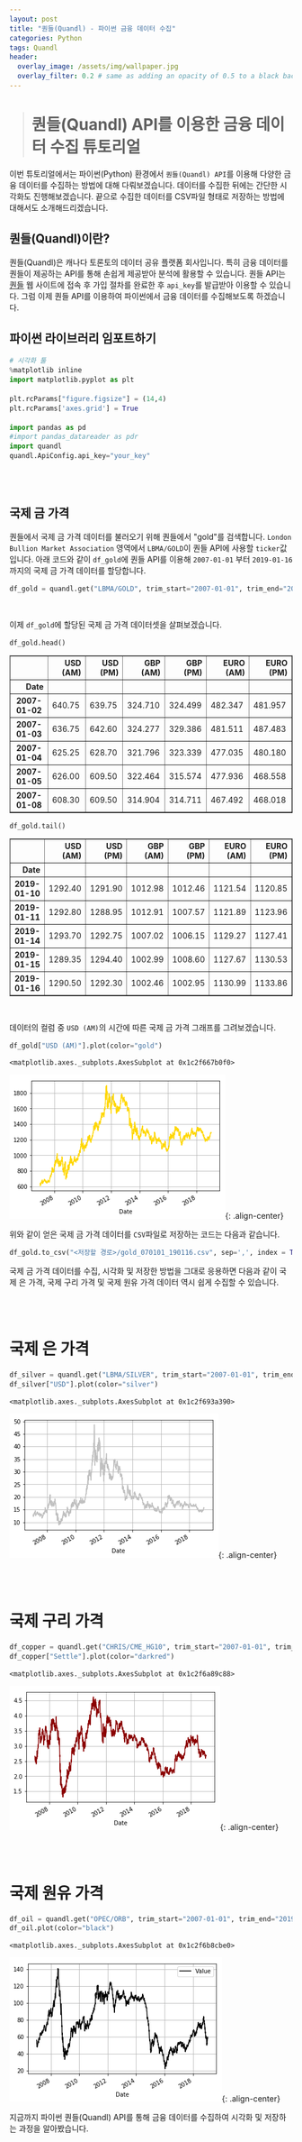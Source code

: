 ```yaml
---
layout: post
title: "퀀들(Quandl) - 파이썬 금융 데이터 수집"
categories: Python
tags: Quandl
header:
  overlay_image: /assets/img/wallpaper.jpg
  overlay_filter: 0.2 # same as adding an opacity of 0.5 to a black background
---
```


> # 퀀들(Quandl) API를 이용한 금융 데이터 수집 튜토리얼

이번 튜토리얼에서는 파이썬(Python) 환경에서 ```퀀들(Quandl) API```를 이용해 다양한 금융 데이터를 수집하는 방법에 대해 다뤄보겠습니다. 데이터를 수집한 뒤에는 간단한 시각화도 진행해보겠습니다. 끝으로 수집한 데이터를 CSV파일 형태로 저장하는 방법에 대해서도 소개해드리겠습니다.


## 퀀들(Quandl)이란?

퀀들(Quandl)은 캐나다 토론토의 데이터 공유 플랫폼 회사입니다. 특히 금융 데이터를 퀀들이 제공하는 API를 통해 손쉽게 제공받아 분석에 활용할 수 있습니다. 퀀들 API는 [퀀들](https://www.quandl.com/) 웹 사이트에 접속 후 가입 절차를 완료한 후 ```api_key```를 발급받아 이용할 수 있습니다. 그럼 이제 퀀들 API를 이용하여 파이썬에서 금융 데이터를 수집해보도록 하겠습니다.


## 파이썬 라이브러리 임포트하기


```python
# 시각화 툴
%matplotlib inline
import matplotlib.pyplot as plt

plt.rcParams["figure.figsize"] = (14,4)
plt.rcParams['axes.grid'] = True

import pandas as pd
#import pandas_datareader as pdr
import quandl
quandl.ApiConfig.api_key="your_key"
```

<br><br>

## 국제 금 가격

퀀들에서 국제 금 가격 데이터를 불러오기 위해 퀀들에서 "gold"를 검색합니다. ```London Bullion Market Association``` 영역에서 ```LBMA/GOLD```이 퀀들 API에 사용할 ```ticker```값 입니다. 아래 코드와 같이 ```df_gold```에 퀀들 API를 이용해 ```2007-01-01``` 부터 ```2019-01-16``` 까지의 국제 금 가격 데이터를 할당합니다.



```python
df_gold = quandl.get("LBMA/GOLD", trim_start="2007-01-01", trim_end="2019-01-16")
```

<br>

이제 ```df_gold```에 할당된 국제 금 가격 데이터셋을 살펴보겠습니다.


```python
df_gold.head()
```




<div>
<style scoped>
    .dataframe tbody tr th:only-of-type {
        vertical-align: middle;
    }

    .dataframe tbody tr th {
        vertical-align: top;
    }

    .dataframe thead th {
        text-align: right;
    }
</style>
<table border="1" class="dataframe">
  <thead>
    <tr style="text-align: right;">
      <th></th>
      <th>USD (AM)</th>
      <th>USD (PM)</th>
      <th>GBP (AM)</th>
      <th>GBP (PM)</th>
      <th>EURO (AM)</th>
      <th>EURO (PM)</th>
    </tr>
    <tr>
      <th>Date</th>
      <th></th>
      <th></th>
      <th></th>
      <th></th>
      <th></th>
      <th></th>
    </tr>
  </thead>
  <tbody>
    <tr>
      <th>2007-01-02</th>
      <td>640.75</td>
      <td>639.75</td>
      <td>324.710</td>
      <td>324.499</td>
      <td>482.347</td>
      <td>481.957</td>
    </tr>
    <tr>
      <th>2007-01-03</th>
      <td>636.75</td>
      <td>642.60</td>
      <td>324.277</td>
      <td>329.386</td>
      <td>481.511</td>
      <td>487.483</td>
    </tr>
    <tr>
      <th>2007-01-04</th>
      <td>625.25</td>
      <td>628.70</td>
      <td>321.796</td>
      <td>323.339</td>
      <td>477.035</td>
      <td>480.180</td>
    </tr>
    <tr>
      <th>2007-01-05</th>
      <td>626.00</td>
      <td>609.50</td>
      <td>322.464</td>
      <td>315.574</td>
      <td>477.936</td>
      <td>468.558</td>
    </tr>
    <tr>
      <th>2007-01-08</th>
      <td>608.30</td>
      <td>609.50</td>
      <td>314.904</td>
      <td>314.711</td>
      <td>467.492</td>
      <td>468.018</td>
    </tr>
  </tbody>
</table>
</div>




```python
df_gold.tail()
```




<div>
<style scoped>
    .dataframe tbody tr th:only-of-type {
        vertical-align: middle;
    }

    .dataframe tbody tr th {
        vertical-align: top;
    }

    .dataframe thead th {
        text-align: right;
    }
</style>
<table border="1" class="dataframe">
  <thead>
    <tr style="text-align: right;">
      <th></th>
      <th>USD (AM)</th>
      <th>USD (PM)</th>
      <th>GBP (AM)</th>
      <th>GBP (PM)</th>
      <th>EURO (AM)</th>
      <th>EURO (PM)</th>
    </tr>
    <tr>
      <th>Date</th>
      <th></th>
      <th></th>
      <th></th>
      <th></th>
      <th></th>
      <th></th>
    </tr>
  </thead>
  <tbody>
    <tr>
      <th>2019-01-10</th>
      <td>1292.40</td>
      <td>1291.90</td>
      <td>1012.98</td>
      <td>1012.46</td>
      <td>1121.54</td>
      <td>1120.85</td>
    </tr>
    <tr>
      <th>2019-01-11</th>
      <td>1292.80</td>
      <td>1288.95</td>
      <td>1012.91</td>
      <td>1007.57</td>
      <td>1121.89</td>
      <td>1123.96</td>
    </tr>
    <tr>
      <th>2019-01-14</th>
      <td>1293.70</td>
      <td>1292.75</td>
      <td>1007.02</td>
      <td>1006.15</td>
      <td>1129.27</td>
      <td>1127.41</td>
    </tr>
    <tr>
      <th>2019-01-15</th>
      <td>1289.35</td>
      <td>1294.40</td>
      <td>1002.99</td>
      <td>1008.60</td>
      <td>1127.67</td>
      <td>1130.53</td>
    </tr>
    <tr>
      <th>2019-01-16</th>
      <td>1290.50</td>
      <td>1292.30</td>
      <td>1002.46</td>
      <td>1002.95</td>
      <td>1130.99</td>
      <td>1133.86</td>
    </tr>
  </tbody>
</table>
</div>


<br>


데이터의 컬럼 중 ```USD (AM)```의 시간에 따른 국제 금 가격 그래프를 그려보겠습니다.


```python
df_gold["USD (AM)"].plot(color="gold")
```




    <matplotlib.axes._subplots.AxesSubplot at 0x1c2f667b0f0>




![png](/assets/img/post_img/2019-01-18-data_collecting_tutorial/output_9_1.png){: .align-center}


위와 같이 얻은 국제 금 가격 데이터를 ```CSV```파일로 저장하는 코드는 다음과 같습니다.


```python
df_gold.to_csv("<저장할 경로>/gold_070101_190116.csv", sep=',', index = True)
```

국제 금 가격 데이터를 수집, 시각화 및 저장한 방법을 그대로 응용하면 다음과 같이 국제 은 가격, 국제 구리 가격 및 국제 원유 가격 데이터 역시 쉽게 수집할 수 있습니다.

<br><br>

# 국제 은 가격


```python
df_silver = quandl.get("LBMA/SILVER", trim_start="2007-01-01", trim_end="2019-01-16")
df_silver["USD"].plot(color="silver")
```




    <matplotlib.axes._subplots.AxesSubplot at 0x1c2f693a390>




![png](/assets/img/post_img/2019-01-18-data_collecting_tutorial/output_14_1.png){: .align-center}

<br><br>

# 국제 구리 가격



```python
df_copper = quandl.get("CHRIS/CME_HG10", trim_start="2007-01-01", trim_end="2019-01-16")
df_copper["Settle"].plot(color="darkred")
```




    <matplotlib.axes._subplots.AxesSubplot at 0x1c2f6a89c88>




![png](/assets/img/post_img/2019-01-18-data_collecting_tutorial/output_16_1.png){: .align-center}


<br><br>

# 국제 원유 가격


```python
df_oil = quandl.get("OPEC/ORB", trim_start="2007-01-01", trim_end="2019-01-16")
df_oil.plot(color="black")
```




    <matplotlib.axes._subplots.AxesSubplot at 0x1c2f6b8cbe0>




![png](/assets/img/post_img/2019-01-18-data_collecting_tutorial/output_18_1.png){: .align-center}


지금까지 파이썬 퀀들(Quandl) API를 통해 금융 데이터를 수집하여 시각화 및 저장하는 과정을 알아봤습니다.
